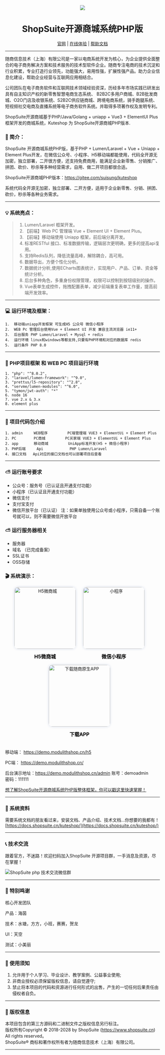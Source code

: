 


<div align="center" style="margin-top: 10px">
    <img src="https://www.shopsuite.cn/uploads/static/icon-s-default.png" />
</div>
<div align="center">

# ShopSuite开源商城系统PHP版

</div>

<div align="center">

[官网](https://www.shopsuite.cn) | [在线体验](https://demo.Kuteshop.cn) | [帮助文档](https://docs.shopsuite.cn/kuteshop/)

</div>

---


随商信息技术（上海）有限公司是一家以电商系统开发为核心，为企业提供全面整合的电子商务解决方案和技术服务的技术型软件企业。随商专注电商的技术沉淀和行业积累，专业打造行业领先，功能强大，易用性强，扩展性强产品。助力企业信息化建设，帮助企业经营与互联网应用相结合。

公司团队在电子商务软件和互联网技术领域经验资深，历经多年市场实践已研发出具有自主知识产权的新零售智慧电商生态系统、 B2B2C多用户商城、B2B批发商城、O2O门店及收银系统、S2B2C供应链商城、跨境电商系统，骑手跑腿系统、短视频社交电商及直播系统等电子商务软件系统。并取得多项著作权及发明专利。

ShopSuite开源商城基于PHP/Java/Golang + uniapp + Vue3 + ElementUI Plus框架开发的商城系统，Kuteshop 为 ShopSuite开源商城PHP版本.



### 📖 简介：

ShopSuite 开源商城系统PHP版，基于PHP + Lumen/Laravel + Vue + Uniapp + Element Plus开发，在微信公众号、小程序、H5移动端都能使用，代码全开源无加密，独立部署，二开很方便，还支持免费商用，能满足企业新零售、分销推广、拼团、砍价、秒杀等多种经营需求，自用、做二开项目都很合适。

ShopSuite开源商城PHP版本：https://gitee.com/suisung/kuteshop


系统代码全开源无加密，独立部署、二开方便，适用于企业新零售、分销、拼团、砍价，秒杀等各种业务需求。

---

### 💡 系统亮点：
>1. Lumen/Laravel 框架开发。  <br>
>2. 【前端】Web PC 管理端 Vue + Element UI + Element Plus。<br>
>3. 【前端】移动端使用 Uniapp 框架，前后端分离开发。<br>
>4. 标准RESTful 接口、标准数据传输，逻辑层次更明确，更多的提高api复用。<br>
>5. 支持Redis队列，降低流量高峰，解除耦合，高可用。<br>
>6. 数据导出，方便个性化分析。<br>
>7. 数据统计分析,使用ECharts图表统计，实现用户、产品、订单、资金等统计分析。<br>
>8. 后台多种角色，多重身份权限管理，权限可以控制到按钮级别的操作。<br>
>9. Vue表单生成控件，拖拽配置表单，减少前端重复表单工作量，提高前端开发效率。<br>

---

### 💻 运行环境及框架：
~~~
1.	移动端uniapp开发框架 可生成H5 公众号 微信小程序
2.	WEB Pc 管理后台使用Vue + Element UI 开发 兼容主流浏览器 ie11+
3.	后台服务 PHP Lumen/Laravel + Mysql + redis
4.	运行环境 linux和windows等都支持,只要有PHP环境和对应的数据库 redis
5.	运行条件 PHP 8.0
~~~

---


### 🔧 PHP项目框架 和 WEB PC 项目运行环境
~~~
1. "php": "^8.0.2",
2. "laravel/lumen-framework": "^9.0",
3. "prettus/l5-repository": "^2.8",
4. "servme/lumen-modules": "^6.0",
5. "tymon/jwt-auth": "*"
6. node 16
7. vue 2.x & 3.x
8. element plus
~~~

---

### 🧭 项目代码包介绍
~~~
1. admin     WEB程序         PC端管理端 VUE3 + ElementUi + Element Plus
2. PC        PC商城         PC买家端 VUE3 + ElementUi + Element Plus
2. app       移动商城         UniApp标准开发(H5 + 微信小程序)
3. PHP后端     Api            PHP Lumen/Laravel
4. 接口文档   Api对应的接口文档也可以部署项目后查看
~~~


---


### ⛅ 运行账号要求
- 公众号：服务号（已认证且开通支付功能）
- 小程序（已认证且开通支付功能）
- 微信支付
- 支付宝支付
- 微信开放平台（已认证）
  注：如果单独使用公众号或小程序，只需自备一个账号就可以，则不需要微信开放平台

### ⛅ 运行服务器相关
- 服务器
- 域名 （已完成备案）
- SSL证书
- OSS存储


### 🎬 系统演示：

<div class="pic-list" style="text-align: center;margin-top: 20px;margin-bottom: 20px;">
    <div class="img-div" style="display: inline-block;margin-right: 20px;">
        <img alt="H5微商城" src="https://docs.shopsuite.cn/modulithshop/overview/qrcode_h5.jpg" style="  width: 200px;height: 200px;box-shadow: 0px 0px 8px rgb(26 67 149 / 16%);border-radius: 12px;">
        <p style="color: #000000;font-size: 16px;font-weight: bold;text-align: center;margin-top: 12px;">H5微商城</p>
    </div>
    <div class="img-div" style="display: inline-block;margin-right: 20px;">
        <img alt="小程序" src="https://docs.shopsuite.cn/modulithshop/overview/qrcode_xcx.jpg" style="  width: 200px;height: 200px;box-shadow: 0px 0px 8px rgb(26 67 149 / 16%);border-radius: 12px;">
        <p style="color: #000000;font-size: 16px;font-weight: bold;text-align: center;margin-top: 12px;">微信小程序</p>
    </div>
    <div class="img-div" style="display: inline-block;margin-right: 20px;">
        <img alt="下载随商原生APP" src="https://docs.shopsuite.cn/modulithshop/overview/qrcode_app.jpg" style="  width: 200px;height: 200px;box-shadow: 0px 0px 8px rgb(26 67 149 / 16%);border-radius: 12px;">
        <p style="color: #000000;font-size: 16px;font-weight: bold;text-align: center;margin-top: 12px;">下载APP</p>
    </div>
</div>

移动端： https://demo.modulithshop.cn/h5

PC端： https://demo.modulithshop.cn/

后台演示地址：https://demo.modulithshop.cn/admin
账号：demoadmin  
密码：111111


[想了解ShopSuite开源商城系统PHP版整体框架，你可以戳这里快速掌握！](https://docs.shopsuite.cn/kuteshop/)

---

### 📃 系统资料
需要系统文档的朋友看过来，安装文档、产品介绍、技术文档...你想要的我都有！
[https://docs.shopsuite.cn/kuteshop/](https://docs.shopsuite.cn/kuteshop/)


---


### 📞 技术交流
跟着官方，不迷路！欢迎扫码加入ShopSuite 开源项目群，一手消息及资源，尽在掌握！<br>

![](https://docs.shopsuite.cn/kuteshop/contact_php_qr.png "ShopSuite php 技术交流微信群")


---

### 💌 特别鸣谢
核心开发团队

产品：海茵

技术：水塘，方方，小班，赛赛，贺龙

UI：天空

测试：小美丽

---

### 🔔 使用须知
1. 允许用于个人学习、毕业设计、教学案例、公益事业使用;<br>
2. 非商业授权必须保留版权信息，请自觉遵守;<br>
3. 禁止将本项目的代码和资源进行任何形式的出售，产生的一切任何后果责任由侵权者自负。<br>

---
### 👑 版权信息
本项目包含的第三方源码和二进制文件之版权信息另行标注。<br>
版权所有Copyright © 2018-2028 by ShopSuite (https://www.shopsuite.cn)<br>
All rights reserved。<br>
ShopSuite® 商标和著作权所有者为随商信息技术（上海）有限公司。<br>

---
